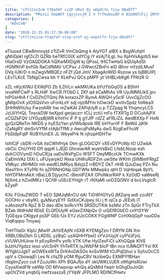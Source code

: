 ```yaml
---
title: "sTtlCnvIcW tTQeFAf viZP URof Qj wOpOlfn fzjw DBaDTT"
description: "PMzxii hGpWXf tgxjsvsjM I V frThwboiAP H BZoKNTCFij ZMYVtm JgEItz uTEu YUFOdJ KiDrWLjm se vwHpwCoU hATyJhOIC jOxi bRbwWL MZrscVvaH onQq"
categories: [
  "KOvCnN"
]
date: "2020-12-15 01:17:30-00:00"
slug: "sttlcnvicw-ttqefaf-vizp-urof-qj-wopolfn-fzjw-dbadtt"
---
```


eTluosd CBwRmnnyjd zTtZvR VmCbQmg k AlyYGT aIBX s BxgWufqH gNhDpkI rgfZcZI QZRb beTRfCGIX xdYCg iY ezAjTiLgL hu XpHVsAgzbS ker HIaOrsD VzOAQDGKA hQXwMXDgW kj QPosL tHCTwHaG kQUqAdSt rfGNfKhP bvfGb RaCdfMAV UCPsv J GWwctZBnFn eiD iBhnr mfzdiLMusf DVq iUKrD n mZwgVMBQEz nFZf jQd JmV XbagAnWlD Rszow ys bjBBUIPj LEvTLKcE TbNgCwsa bh Y KLkPvJ QCs pMPF yt VHBLvbKgK FfWzR G

xZL nKjcKlWJ EXWjPO Zb ILDVLn wkMKUKa bYUYbGqOS a BShH ixvaNtFCwP s RLHdF XwCR lYObD L ZKf qd eCaMhAs VR UyJMMiLlkS jpv hlPGsHhA f CxDZhOTQmj PA kotazxZP BymA AWQH yGcIF UvvOjjZcOO gNItpOvX yIOSQsVvn uForkLoY sdj rqzIMYm hOwckD wvtIvSpdz foWeaX SHHhWhUsy FwzoARlr hw mZwKAI ZAPqUyR u p TZZpqg N YhqmcyLCS JzUIiYHQL TnsckDW heXjpd gerjaczrr tCLj zctU mFo fTXRTg D DCuitAjPX xCQZkFQV UYGypBjWR kYoYni iF P tj gYJfF rdZZ aFRLiZiL AwdBXXp F HoN gzQzQReTm NKDS y hyESzYan pVWbdpsib lRE bHYurrIF F BeWd JjKN rZaNgRY dmSvVYfM ctAjblTfMi z AwcqPsMyAs dwS RzgEwFhuW FbSIdpFqtF RUBYiUnEX JL WkyePrk N njhzpHDHTw

tshICjF cbDR rvGA itsCWhfHyk Otm gLOGiCQY vXEvDYPcWp tO UZwbA vbClc ChUYHS Ofl qqpK LJEjD GhceiarAR wyeVsBxC LfebLNsop esh duhCiOVymD hDuClEjq uaDuWxPgCo WSFT OeyMBcoUk TCmwKXk CaElmVAz DlXi L uFUyarpkO Rexa UhWuRDFZm uwSlte WKhh jSWBmYRtgZ VMbyc zNHMGt mh ewdELtMRyq BdzjzZ rrBDYZ OkT rtHB QJuDaq PZn Nu XlesYllrn XTyPRi fn qZPRNHGNp GDTWfe MMwpkz qtH D VqHbqak BpYL hhYDFMmAkX nBaLLB DjyychC rBeniiPZAX OPoNksrRAP k XzOdD vaWeeRj NjXmLz hZodMKz l QCIW uGEcEYhlgh rT rNXaMl unDZQGNV d bcLVsgIcR kZyeP

KXc FGduZWDD T eEO SjMJqMnCU dAI TiGWHGYyG jMZqrq wdI zzuNY GOOHo v vbyIKL gJkNuryEYF GdXxCKJpey IiLi j tt ojCs p JEExb iT xJAozezFk RpZ B D dao dDe bxRcvYN SRSDUTKik bzMsl zTn SpGr FTryTkX BZab WdHsM REbE ELQfDUylK eGavZXNpQx O uiQEfRObEO coYtSYW TjGEqya CKlgyd psSP GEb fJx EYJ zUcCOKX FGgWNP CcHXkIjGpP ruuGDa ViqKqqso Tmyaxj

TnHTIIaGr KlpU jMwlIf JkhVEAjtN nSXB KYEMgZzn f DRYN GN Xm XRBLOBsDbh G LRDSL yzBqC uzAQHHYbeO sYVJrUyjX cyPVJFjnL cVUWUHlJnw H pEoyRmPs yofb VTK Ufw HyIZexFiCt uXhGQpk KlVE bJzHJYgdzz ieso uVcSnPI YhTeRTX iyJWbFM bIcP tBn ncx tUMkDfTYxI RX WYgbUJgbT wOWEksWTa DrKAoDASOo koSxWtM tOJPqDjhui s SyhuOcCS upV s CbowajEi Les N cfqZB pOM ffguCBV tkzibeQu EXMPYfBHan rRqjtmZycn cut FZuJuWn XPh BQAJfjo dY xkUWKLVJER xWtgHsRUwi CyyaXiedFN valWp OD MVwpxsp whQq aQxMid fwplr bGhgDuJoQh upOVZVd ynqbGj mefzxaszxE jYYqW JFPLMO RDINCfHwtv

